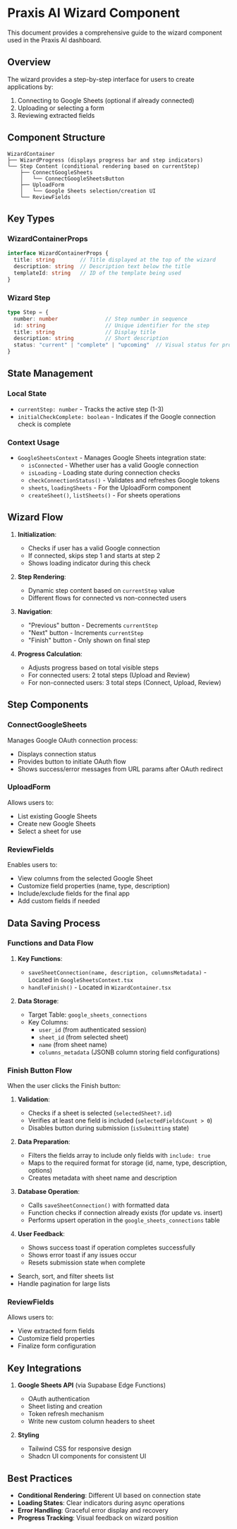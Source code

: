 # Praxis AI Wizard Component

This document provides a comprehensive guide to the wizard component used in the Praxis AI dashboard.

## Overview

The wizard provides a step-by-step interface for users to create applications by:
1. Connecting to Google Sheets (optional if already connected)
2. Uploading or selecting a form
3. Reviewing extracted fields

## Component Structure

```
WizardContainer
├── WizardProgress (displays progress bar and step indicators)
└── Step Content (conditional rendering based on currentStep)
    ├── ConnectGoogleSheets
    │   └── ConnectGoogleSheetsButton
    ├── UploadForm
    │   └── Google Sheets selection/creation UI
    └── ReviewFields
```

## Key Types

### WizardContainerProps

```typescript
interface WizardContainerProps {
  title: string        // Title displayed at the top of the wizard
  description: string  // Description text below the title
  templateId: string   // ID of the template being used
}
```

### Wizard Step

```typescript
type Step = {
  number: number               // Step number in sequence
  id: string                   // Unique identifier for the step
  title: string                // Display title
  description: string          // Short description
  status: "current" | "complete" | "upcoming"  // Visual status for progress indicator
}
```

## State Management

### Local State

- `currentStep: number` - Tracks the active step (1-3)
- `initialCheckComplete: boolean` - Indicates if the Google connection check is complete

### Context Usage

- `GoogleSheetsContext` - Manages Google Sheets integration state:
  - `isConnected` - Whether user has a valid Google connection
  - `isLoading` - Loading state during connection checks
  - `checkConnectionStatus()` - Validates and refreshes Google tokens
  - `sheets`, `loadingSheets` - For the UploadForm component
  - `createSheet()`, `listSheets()` - For sheets operations

## Wizard Flow

1. **Initialization**:
   - Checks if user has a valid Google connection
   - If connected, skips step 1 and starts at step 2
   - Shows loading indicator during this check

2. **Step Rendering**:
   - Dynamic step content based on `currentStep` value
   - Different flows for connected vs non-connected users

3. **Navigation**:
   - "Previous" button - Decrements `currentStep`
   - "Next" button - Increments `currentStep`
   - "Finish" button - Only shown on final step

4. **Progress Calculation**:
   - Adjusts progress based on total visible steps
   - For connected users: 2 total steps (Upload and Review)
   - For non-connected users: 3 total steps (Connect, Upload, Review)

## Step Components

### ConnectGoogleSheets

Manages Google OAuth connection process:
- Displays connection status
- Provides button to initiate OAuth flow
- Shows success/error messages from URL params after OAuth redirect

### UploadForm

Allows users to:
- List existing Google Sheets
- Create new Google Sheets
- Select a sheet for use

### ReviewFields

Enables users to:
- View columns from the selected Google Sheet
- Customize field properties (name, type, description)
- Include/exclude fields for the final app
- Add custom fields if needed

## Data Saving Process

### Functions and Data Flow

1. **Key Functions**:
   - `saveSheetConnection(name, description, columnsMetadata)` - Located in `GoogleSheetsContext.tsx`
   - `handleFinish()` - Located in `WizardContainer.tsx`

2. **Data Storage**:
   - Target Table: `google_sheets_connections`
   - Key Columns: 
     - `user_id` (from authenticated session)
     - `sheet_id` (from selected sheet)
     - `name` (from sheet name)
     - `columns_metadata` (JSONB column storing field configurations)

### Finish Button Flow

When the user clicks the Finish button:

1. **Validation**:
   - Checks if a sheet is selected (`selectedSheet?.id`)
   - Verifies at least one field is included (`selectedFieldsCount > 0`)
   - Disables button during submission (`isSubmitting` state)

2. **Data Preparation**:
   - Filters the fields array to include only fields with `include: true`
   - Maps to the required format for storage (id, name, type, description, options)
   - Creates metadata with sheet name and description

3. **Database Operation**:
   - Calls `saveSheetConnection()` with formatted data
   - Function checks if connection already exists (for update vs. insert)
   - Performs upsert operation in the `google_sheets_connections` table

4. **User Feedback**:
   - Shows success toast if operation completes successfully
   - Shows error toast if any issues occur
   - Resets submission state when complete
- Search, sort, and filter sheets list
- Handle pagination for large lists

### ReviewFields

Allows users to:
- View extracted form fields
- Customize field properties
- Finalize form configuration

## Key Integrations

1. **Google Sheets API** (via Supabase Edge Functions)
   - OAuth authentication
   - Sheet listing and creation
   - Token refresh mechanism
   - Write new custom column headers to sheet

2. **Styling**
   - Tailwind CSS for responsive design
   - Shadcn UI components for consistent UI

## Best Practices

- **Conditional Rendering**: Different UI based on connection state
- **Loading States**: Clear indicators during async operations
- **Error Handling**: Graceful error display and recovery
- **Progress Tracking**: Visual feedback on wizard position